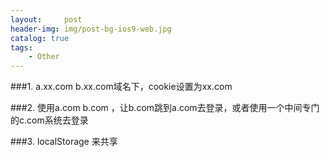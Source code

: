 ```yaml
---
layout:     post
header-img: img/post-bg-ios9-web.jpg
catalog: true
tags:
    - Other
---
```


###1. a.xx.com b.xx.com域名下，cookie设置为xx.com

###2. 使用a.com b.com ，让b.com跳到a.com去登录，或者使用一个中间专门的c.com系统去登录

###3. localStorage 来共享
